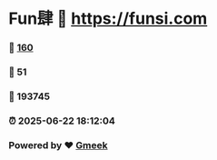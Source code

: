 # Fun肆 :link: https://funsi.com 
### :page_facing_up: [160](https://funsi.com/tag.html) 
### :speech_balloon: 51 
### :hibiscus: 193745 
### :alarm_clock: 2025-06-22 18:12:04 
### Powered by :heart: [Gmeek](https://github.com/Meekdai/Gmeek)
